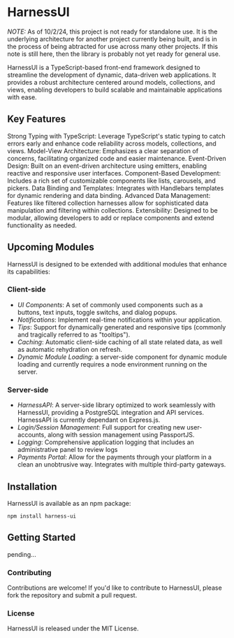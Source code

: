 # HarnessUI

_NOTE:_ As of 10/2/24, this project is not ready for standalone use. It is the underlying architecture for another project currently being built, and is in the process of being abtracted for use across many other projects. If this note is still here, then the library is probably not yet ready for general use.

HarnessUI is a TypeScript-based front-end framework designed to streamline the development of dynamic, data-driven web applications. It provides a robust architecture centered around models, collections, and views, enabling developers to build scalable and maintainable applications with ease.

## Key Features

Strong Typing with TypeScript: Leverage TypeScript's static typing to catch errors early and enhance code reliability across models, collections, and views.
Model-View Architecture: Emphasizes a clear separation of concerns, facilitating organized code and easier maintenance.
Event-Driven Design: Built on an event-driven architecture using emitters, enabling reactive and responsive user interfaces.
Component-Based Development: Includes a rich set of customizable components like lists, carousels, and pickers.
Data Binding and Templates: Integrates with Handlebars templates for dynamic rendering and data binding.
Advanced Data Management: Features like filtered collection harnesses allow for sophisticated data manipulation and filtering within collections.
Extensibility: Designed to be modular, allowing developers to add or replace components and extend functionality as needed.

## Upcoming Modules

HarnessUI is designed to be extended with additional modules that enhance its capabilities:

### Client-side

- _UI Components_: A set of commonly used components such as a buttons, text inputs, toggle switchs, and dialog popups.
- _Notifications_: Implement real-time notifications within your application.
- _Tips_: Support for dynamically generated and responsive tips (commonly and tragically referred to as "tooltips").
- _Caching_: Automatic client-side caching of all state related data, as well as automatic rehydration on refresh.
- _Dynamic Module Loading_: a server-side component for dynamic module loading and currently requires a node environment running on the server.

### Server-side

- _HarnessAPI_: A server-side library optimized to work seamlessly with HarnessUI, providing a PostgreSQL integration and API services. HarnessAPI is currently dependant on Express.js.
- _Login/Session Management_: Full support for creating new user-accounts, along with session management using PassportJS.
- _Logging_: Comprehensive application logging that includes an administrative panel to review logs
- _Payments Portal_: Allow for the payments through your platform in a clean an unobtrusive way. Integrates with multiple third-party gateways.

## Installation

HarnessUI is available as an npm package:

`npm install harness-ui`

## Getting Started

pending...

### Contributing

Contributions are welcome! If you'd like to contribute to HarnessUI, please fork the repository and submit a pull request.

### License

HarnessUI is released under the MIT License.
